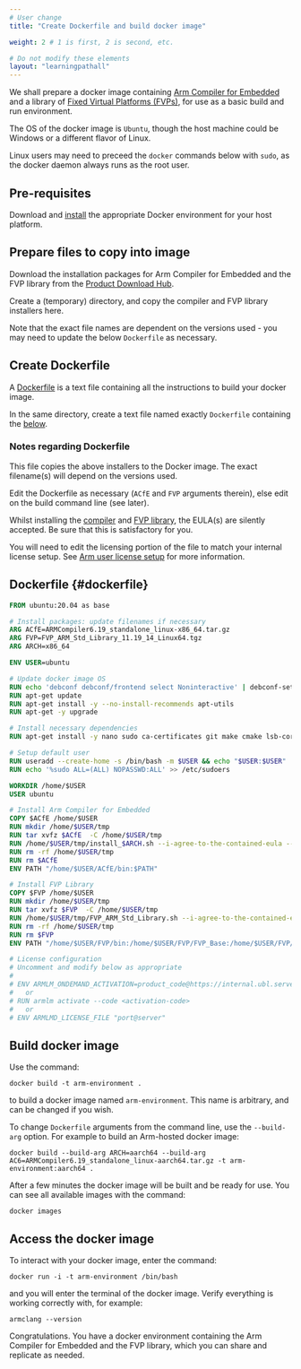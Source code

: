 ```yaml
---
# User change
title: "Create Dockerfile and build docker image"

weight: 2 # 1 is first, 2 is second, etc.

# Do not modify these elements
layout: "learningpathall"
---
```

We shall prepare a docker image containing [Arm Compiler for Embedded](https://developer.arm.com/Tools%20and%20Software/Arm%20Compiler%20for%20Embedded) and a library of [Fixed Virtual Platforms (FVPs)](https://developer.arm.com/Tools%20and%20Software/Fixed%20Virtual%20Platforms), for use as a basic build and run environment.

The OS of the docker image is `Ubuntu`, though the host machine could be Windows or a different flavor of Linux.

Linux users may need to preceed the `docker` commands below with `sudo`, as the docker daemon always runs as the root user.

## Pre-requisites

Download and [install](/install-tools/docker/) the appropriate Docker environment for your host platform.

## Prepare files to copy into image

Download the installation packages for Arm Compiler for Embedded and the FVP library from the [Product Download Hub](https://developer.arm.com/downloads).

Create a (temporary) directory, and copy the compiler and FVP library installers here. 

Note that the exact file names are dependent on the versions used - you may need to update the below `Dockerfile` as necessary.

## Create Dockerfile

A [Dockerfile](https://docs.docker.com/engine/reference/builder/) is a text file containing all the instructions to build your docker image.

In the same directory, create a text file named exactly `Dockerfile` containing the [below](#dockerfile).

### Notes regarding Dockerfile

This file copies the above installers to the Docker image. The exact filename(s) will depend on the versions used.

Edit the Dockerfile as necessary (`ACfE` and `FVP` arguments therein), else edit on the build command line (see later).

Whilst installing the [compiler](/install-tools/armclang/) and [FVP library](/install-tools/fm#fvp), the EULA(s) are silently accepted. Be sure that this is satisfactory for you.

You will need to edit the licensing portion of the file to match your internal license setup. See [Arm user license setup](/install-tools/license/) for more information.

## Dockerfile {#dockerfile}
```Dockerfile
FROM ubuntu:20.04 as base

# Install packages: update filenames if necessary
ARG ACfE=ARMCompiler6.19_standalone_linux-x86_64.tar.gz
ARG FVP=FVP_ARM_Std_Library_11.19_14_Linux64.tgz
ARG ARCH=x86_64

ENV USER=ubuntu

# Update docker image OS
RUN echo 'debconf debconf/frontend select Noninteractive' | debconf-set-selections
RUN apt-get update
RUN apt-get install -y --no-install-recommends apt-utils
RUN apt-get -y upgrade

# Install necessary dependencies
RUN apt-get install -y nano sudo ca-certificates git make cmake lsb-core libx11-dev libxext6 libsm6 libxcursor1 libxft2 libxrandr2 libxt6 libxinerama1 libz-dev lsb xterm telnet dos2unix

# Setup default user
RUN useradd --create-home -s /bin/bash -m $USER && echo "$USER:$USER" | chpasswd && adduser $USER sudo
RUN echo '%sudo ALL=(ALL) NOPASSWD:ALL' >> /etc/sudoers

WORKDIR /home/$USER
USER ubuntu

# Install Arm Compiler for Embedded
COPY $ACfE /home/$USER
RUN mkdir /home/$USER/tmp
RUN tar xvfz $ACfE  -C /home/$USER/tmp
RUN /home/$USER/tmp/install_$ARCH.sh --i-agree-to-the-contained-eula --no-interactive -q -f -d /home/$USER/ACfE
RUN rm -rf /home/$USER/tmp
RUN rm $ACfE
ENV PATH "/home/$USER/ACfE/bin:$PATH"

# Install FVP Library
COPY $FVP /home/$USER
RUN mkdir /home/$USER/tmp
RUN tar xvfz $FVP  -C /home/$USER/tmp
RUN /home/$USER/tmp/FVP_ARM_Std_Library.sh --i-agree-to-the-contained-eula --no-interactive -q -f -d /home/$USER/FVP
RUN rm -rf /home/$USER/tmp
RUN rm $FVP
ENV PATH "/home/$USER/FVP/bin:/home/$USER/FVP/FVP_Base:/home/$USER/FVP/FVP_MPS2:/home/$USER/FVP/FVP_VE:/home/$USER/FVP/FVP_BaseR:$PATH"

# License configuration
# Uncomment and modify below as appropriate
#
# ENV ARMLM_ONDEMAND_ACTIVATION=product_code@https://internal.ubl.server
#   or
# RUN armlm activate --code <activation-code>
#   or
# ENV ARMLMD_LICENSE_FILE "port@server"
```
## Build docker image
Use the command:
```console
docker build -t arm-environment .
```
to build a docker image named `arm-environment`. This name is arbitrary, and can be changed if you wish.

To change `Dockerfile` arguments from the command line, use the `--build-arg` option. For example to build an Arm-hosted docker image:
```console
docker build --build-arg ARCH=aarch64 --build-arg AC6=ARMCompiler6.19_standalone_linux-aarch64.tar.gz -t arm-environment:aarch64 .
```
After a few minutes the docker image will be built and be ready for use. You can see all available images with the command:
```console
docker images
```
## Access the docker image
To interact with your docker image, enter the command:
```console
docker run -i -t arm-environment /bin/bash
```
and you will enter the terminal of the docker image. Verify everything is working correctly with, for example:
```console
armclang --version
```
Congratulations. You have a docker environment containing the Arm Compiler for Embedded and the FVP library, which you can share and replicate as needed.
